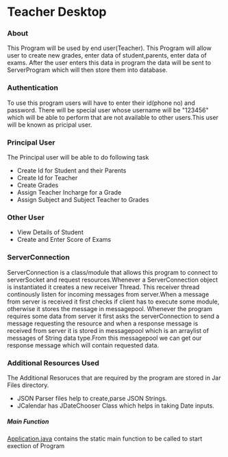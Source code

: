# Teacher Desktop

### About

This Program will be used by end user(Teacher). This Program will allow user to create new grades, enter data of student,parents, enter data of exams. After the user enters this data in program the data will be sent to ServerProgram which will then store them into database.

### Authentication

To use this program users will have to enter their id(phone no) and password. There will be special user whose username will be "123456" which will be able to perform that are not available to other users.This user will be known as pricipal user.

### Principal User
The Principal user will be able to do following task
* Create Id for Student and their Parents
* Create Id for Teacher
* Create Grades
* Assign Teacher Incharge for a Grade
* Assign Subject and Subject Teacher to Grades

### Other User
* View Details of Student
* Create and Enter Score of Exams

### ServerConnection

ServerConnection is a class/module that allows this program to connect to serverSocket and request resources.Whenever a ServerConnection object is instantiated it creates a new receiver Thread. This receiver thread continously listen for incoming messages from server.When a message from server is received it first checks if client has to execute some module, otherwise it stores the message in messagepool. Whenever the program requires some data from server it first asks the serverConnection to send a message requesting the resource and when a response message is received from server it is stored in messagepool which is an arraylist of messages of String data type.From this messagepool we can get our response message which will contain requested data.

### Additional Resources Used

The Additional Resoruces that are required by the program are stored in Jar Files  directory.
* JSON Parser files help to create,parse JSON Strings. 
* JCalendar has JDateChooser Class which helps in taking Date inputs.


##### Main Function

[Application.java](./src/TeacherProgram/Application.java) contains the static main function to be called to start exection of Program